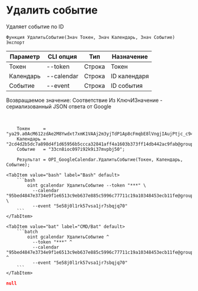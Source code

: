 ﻿---
sidebar_position: 7
---

# Удалить событие
 Удаляет событие по ID



`Функция УдалитьСобытие(Знач Токен, Знач Календарь, Знач Событие) Экспорт`

  | Параметр | CLI опция | Тип | Назначение |
  |-|-|-|-|
  | Токен | --token | Строка | Токен |
  | Календарь | --calendar | Строка | ID календаря |
  | Событие | --event | Строка | ID события |

  
  Возвращаемое значение:   Соответствие Из КлючИЗначение - сериализованный JSON ответа от Google

<br/>




```bsl title="Пример кода"
    Токен     = "ya29.a0AcM612zdAe2M8Ywdxt7xmK1VAAj2m3yjTdP1Ap8cFmqbE8lVngjIAujPtjc_c94MCuKNLfn7MSssBd6NfMXDQDrHMUv7Fgjp7cjuXk68n...";
    Календарь = "2cd4d2b5dc7a898d4f1d65956b5ccca32841aff4a1603b373ff14db442ac9fab@group.calendar.google.com";
    Событие   = "33cn8ioc097i92k9i37mvpbj50";

    Результат = OPI_GoogleCalendar.УдалитьСобытие(Токен, Календарь, Событие);
```
    

 <Tabs>
  
    <TabItem value="bash" label="Bash" default>
        ```bash
            oint gcalendar УдалитьСобытие --token "***" \
              --calendar "95bed4847e3734e9f1e6513c9eb637e885c5996c77711c19a10348453ecb11fe@group.calendar.google.com" \
              --event "5e58j0l1rk57vsa1jr7sbqjq70"
        ```
    </TabItem>
  
    <TabItem value="bat" label="CMD/Bat" default>
        ```batch
            oint gcalendar УдалитьСобытие ^
              --token "***" ^
              --calendar "95bed4847e3734e9f1e6513c9eb637e885c5996c77711c19a10348453ecb11fe@group.calendar.google.com" ^
              --event "5e58j0l1rk57vsa1jr7sbqjq70"
        ```
    </TabItem>
</Tabs>


```json title="Результат"
null
```
